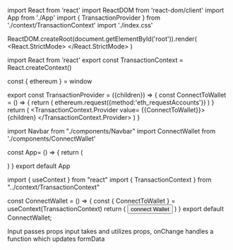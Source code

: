 <!--                                                                         TO CONNECT TO WALLET (4 files)-->
<!-- main.jsx -->
import React from 'react'
import ReactDOM from 'react-dom/client'
import App from './App'
import { TransactionProvider } from './context/TransactionContext'
import './index.css'

ReactDOM.createRoot(document.getElementById('root')).render(
  <TransactionProvider>
    <React.StrictMode>
      <App />
    </React.StrictMode>
  </TransactionProvider>
)
<!-- TransactionContext.jsx -->
import React from 'react'
export const TransactionContext = React.createContext()

const { ethereum } = window

export const TransactionProvider = ({children}) => {
    const ConnectToWallet = () => {
        return (
            ethereum.request({method:'eth_requestAccounts'})
        )
    }
    return (
    <TransactionContext.Provider value= {{ConnectToWallet}}>
        {children}
    </TransactionContext.Provider>
    )
}
<!-- App.jsx -->
import Navbar from "./components/Navbar"
import ConnectWallet from './components/ConnectWallet'

const App= () => {
  return (
      <div className='gradient-bg-services'>
        <Navbar/>
        <ConnectWallet/>
      </div>
  )
}
export default App

<!-- ConnectWallet.jsx (component) -->
import { useContext } from "react"
import { TransactionContext } from "../context/TransactionContext"

const ConnectWallet = () => {
    const { ConnectToWallet } = useContext(TransactionContext)
    return (
        <button onClick={ConnectToWallet} className='text-white white-glassmorphism px-4 p-2 my-3'>
            connect Wallet
        </button>
    )
}
export default ConnectWallet;





<!--  -->
Input passes props
input takes and utilizes props, onChange handles a function which updates formData

<!--  -->

